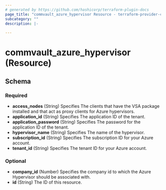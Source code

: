 ```yaml
---
# generated by https://github.com/hashicorp/terraform-plugin-docs
page_title: "commvault_azure_hypervisor Resource - terraform-provider-commvault"
subcategory: ""
description: |-
  
---
```


# commvault_azure_hypervisor (Resource)





<!-- schema generated by tfplugindocs -->
## Schema

### Required

- **access_nodes** (String) Specifies The clients that have the VSA package installed and that act as proxy clients for Azure hypervisors.
- **application_id** (String) Specifies The application ID of the tenant.
- **application_password** (String) Specifies The password for the application ID of the tenant.
- **hypervisor_name** (String) Specifies The name of the hypervisor.
- **subscription_id** (String) Specifies The subscription ID for your Azure account.
- **tenant_id** (String) Specifies The tenant ID for your Azure account.

### Optional

- **company_id** (Number) Specifies the company id to which the Azure Hypervisor should be associated with.
- **id** (String) The ID of this resource.


